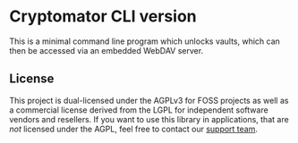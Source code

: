 # Cryptomator CLI version

This is a minimal command line program which unlocks vaults, which can then be accessed via an embedded WebDAV server.


## License

This project is dual-licensed under the AGPLv3 for FOSS projects as well as a commercial license derived from the LGPL for independent software vendors and resellers. If you want to use this library in applications, that are *not* licensed under the AGPL, feel free to contact our [support team](https://cryptomator.org/help/).
